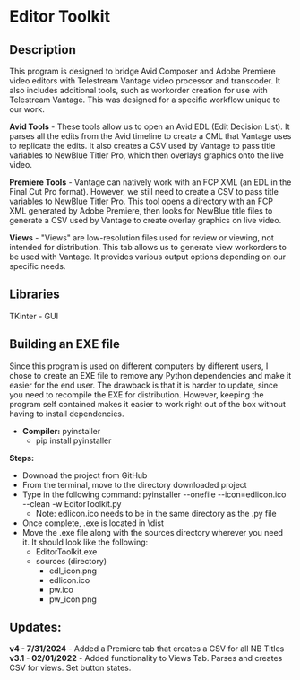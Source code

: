 # Editor Toolkit

## Description
This program is designed to bridge Avid Composer and Adobe Premiere video editors with Telestream Vantage video processor and transcoder. It also includes additional tools, such as workorder creation for use with Telestream Vantage. This was designed for a specific workflow unique to our work.

**Avid Tools** - These tools allow us to open an Avid EDL (Edit Decision List). It parses all the edits from the Avid timeline to create a CML that Vantage uses to replicate the edits. It also creates a CSV used by Vantage to pass title variables to NewBlue Titler Pro, which then overlays graphics onto the live video.

**Premiere Tools** - Vantage can natively work with an FCP XML (an EDL in the Final Cut Pro format). However, we still need to create a CSV to pass title variables to NewBlue Titler Pro. This tool opens a directory with an FCP XML generated by Adobe Premiere, then looks for NewBlue title files to generate a CSV used by Vantage to create overlay graphics on live video.

**Views** - "Views" are low-resolution files used for review or viewing, not intended for distribution. This tab allows us to generate view workorders to be used with Vantage. It provides various output options depending on our specific needs.

## Libraries
TKinter - GUI


## Building an EXE file
Since this program is used on different computers by different users, I chose to create an EXE file to remove any Python dependencies and make it easier for the end user.  The drawback is that it is harder to update, since you need to recompile the EXE for distribution.  However, keeping the program self contained makes it easier to work right out of the box without having to install dependencies.

- **Compiler:**  pyinstaller
    - pip install pyinstaller

 **Steps:**
- Downoad the project from GitHub
- From the terminal, move to the directory downloaded project
- Type in the following command:  pyinstaller --onefile --icon=edlicon.ico --clean -w EditorToolkit.py
    - Note:  edlicon.ico needs to be in the same directory as the .py file
- Once complete, .exe is located in \dist
- Move the .exe file along with the sources directory wherever you need it.  It should look like the following:
    - EditorToolkit.exe
    - sources (directory)
        - edl_icon.png
        - edlicon.ico
        - pw.ico
        - pw_icon.png





## Updates:
**v4 - 7/31/2024** - Added a Premiere tab that creates a CSV for all NB Titles
**v3.1 - 02/01/2022** - Added functionality to Views Tab.  Parses and creates CSV for views.  Set button states.
